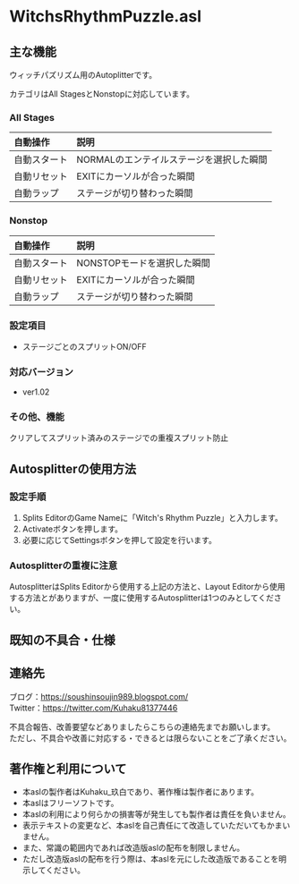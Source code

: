 # WitchsRhythmPuzzle.asl


## 主な機能

ウィッチパズリズム用のAutoplitterです。

カテゴリはAll StagesとNonstopに対応しています。

### All Stages
|自動操作|説明|
|:--|:--|
|自動スタート|NORMALのエンテイルステージを選択した瞬間|
|自動リセット|EXITにカーソルが合った瞬間|
|自動ラップ|ステージが切り替わった瞬間|

### Nonstop
|自動操作|説明|
|:--|:--|
|自動スタート|NONSTOPモードを選択した瞬間|
|自動リセット|EXITにカーソルが合った瞬間|
|自動ラップ|ステージが切り替わった瞬間|

### 設定項目
- ステージごとのスプリットON/OFF

### 対応バージョン
- ver1.02

### その他、機能
クリアしてスプリット済みのステージでの重複スプリット防止



## Autosplitterの使用方法

### 設定手順

1. Splits EditorのGame Nameに「Witch's Rhythm Puzzle」と入力します。
1. Activateボタンを押します。
1. 必要に応じてSettingsボタンを押して設定を行います。

### Autosplitterの重複に注意

AutosplitterはSplits Editorから使用する上記の方法と、Layout Editorから使用する方法とがありますが、一度に使用するAutosplitterは1つのみとしてください。


## 既知の不具合・仕様


## 連絡先

ブログ：https://soushinsoujin989.blogspot.com/ <br>
Twitter：https://twitter.com/Kuhaku81377446

不具合報告、改善要望などありましたらこちらの連絡先までお願いします。<br>
ただし、不具合や改善に対応する・できるとは限らないことをご了承ください。


## 著作権と利用について

- 本aslの製作者はKuhaku_玖白であり、著作権は製作者にあります。
- 本aslはフリーソフトです。
- 本aslの利用により何らかの損害等が発生しても製作者は責任を負いません。
- 表示テキストの変更など、本aslを自己責任にて改造していただいてもかまいません。
- また、常識の範囲内であれば改造版aslの配布を制限しません。
- ただし改造版aslの配布を行う際は、本aslを元にした改造版であることを明示してください。
